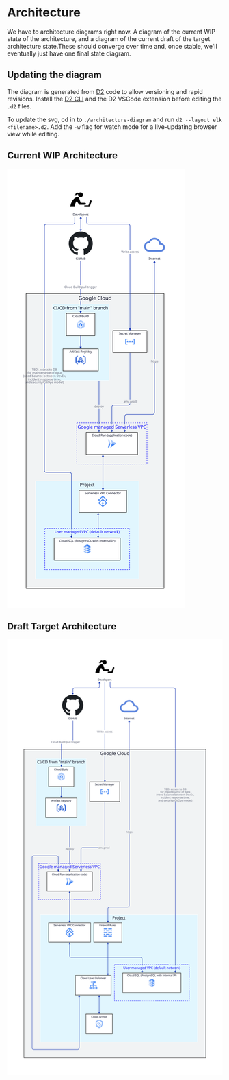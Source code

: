 # Architecture

We have to architecture diagrams right now. A diagram of the current WIP state of the architecture, and a diagram of the current draft of the target architecture state.These should converge over time and, once stable, we'll eventually just have one final state diagram. 

## Updating the diagram
The diagram is generated from [D2](https://d2lang.com/) code to allow versioning and rapid revisions. Install the [D2 CLI](dev-env-secret-pattern) and the D2 VSCode extension before editing the `.d2` files.

To update the svg, cd in to `./architecture-diagram` and run `d2 --layout elk <filename>.d2`. Add the `-w` flag for watch mode for a live-updating browser view while editing. 

## Current WIP Architecture

![draft architecture](architecture-current.svg)

## Draft Target Architecture

![draft architecture](architecture-target.svg)
